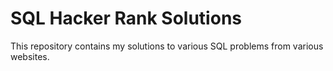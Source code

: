 # SQL Hacker Rank Solutions

This repository contains my solutions to various SQL problems from various websites.